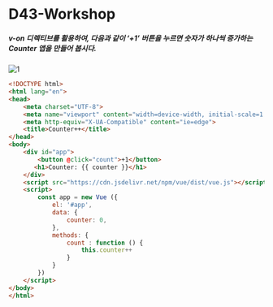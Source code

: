 # D43-Workshop

##### v-on 디렉티브를 활용하여, 다음과 같이 ‘+1’ 버튼을 누르면 숫자가 하나씩 증가하는 Counter 앱을 만들어 봅시다.

![1](https://user-images.githubusercontent.com/45934494/57283800-eea59d00-70ea-11e9-9137-c34d401cb958.PNG)


```html
<!DOCTYPE html>
<html lang="en">
<head>
    <meta charset="UTF-8">
    <meta name="viewport" content="width=device-width, initial-scale=1.0">
    <meta http-equiv="X-UA-Compatible" content="ie=edge">
    <title>Counter++</title>
</head>
<body>
    <div id="app">
        <button @click="count">+1</button>
       <h1>Counter: {{ counter }}</h1>
    </div>
    <script src="https://cdn.jsdelivr.net/npm/vue/dist/vue.js"></script>
    <script>
        const app = new Vue ({
            el: '#app',
            data: {
                counter: 0,
            },
            methods: {
                count : function () {
                    this.counter++
                }
            }
        })
    </script>
</body>
</html>
```